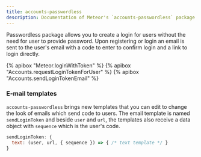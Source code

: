 ```yaml
---
title: accounts-passwordless
description: Documentation of Meteor's `accounts-passwordless` package.
---
```


Passwordless package allows you to create a login for users without the need for user to provide password. Upon registering or login an email is sent to the user's email with a code to enter to confirm login and a link to login directly.

{% apibox "Meteor.loginWithToken" %}
{% apibox "Accounts.requestLoginTokenForUser" %}
{% apibox "Accounts.sendLoginTokenEmail" %}

### E-mail templates

`accounts-passwordless` brings new templates that you can edit to change the look of emails which send code to users. The email template is named `sendLoginToken` and beside `user` and `url`, the templates also receive a data object with `sequence` which is the user's code.

```javascript
sendLoginToken: {
  text: (user, url, { sequence }) => { /* text template */ }
}
```
